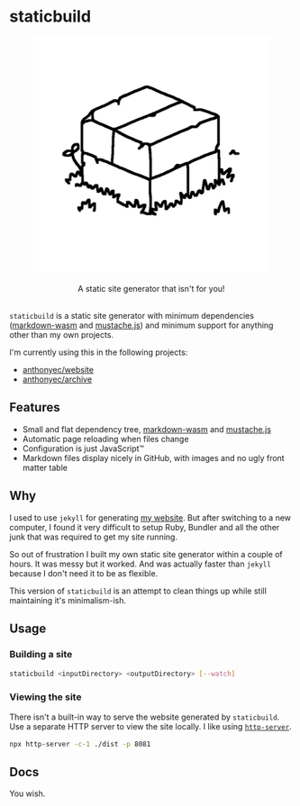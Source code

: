 # staticbuild

<div align="center">
  <img src="logo.png" width="420" alt="Bricks" >
  <br><br>
  A static site generator that isn't for you!
  <br><br>
</div>

`staticbuild` is a static site generator with minimum dependencies ([markdown-wasm](https://github.com/rsms/markdown-wasm/) and [mustache.js](https://github.com/janl/mustache.js/)) and minimum support for anything other than my own projects.

I'm currently using this in the following projects:

- [anthonyec/website](https://github.com/anthonyec/website)
- [anthonyec/archive](https://github.com/anthonyec/archive)

## Features
- Small and flat dependency tree, [markdown-wasm](https://github.com/rsms/markdown-wasm/) and [mustache.js](https://github.com/janl/mustache.js/)
- Automatic page reloading when files change
- Configuration is just JavaScript™️
- Markdown files display nicely in GitHub, with images and no ugly front matter table

## Why

I used to use `jekyll` for generating [my website](https://anthonycossins.com/). But after switching to a new computer, I found it very difficult to setup Ruby, Bundler and all the other junk that was required to get my site running.

So out of frustration I built my own static site generator within a couple of hours. It was messy but it worked. And was actually faster than `jekyll` because I don't need it to be as flexible.

This version of `staticbuild` is an attempt to clean things up while still maintaining it's minimalism-ish.

## Usage

### Building a site

```sh
staticbuild <inputDirectory> <outputDirectory> [--watch]
```

### Viewing the site

There isn't a built-in way to serve the website generated by `staticbuild`. Use a separate HTTP server to view the site locally. I like using [`http-server`](https://www.npmjs.com/package/http-server).

```sh
npx http-server -c-1 ./dist -p 8081
```

## Docs

You wish.
